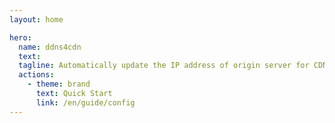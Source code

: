 ```yaml
---
layout: home

hero:
  name: ddns4cdn
  text:
  tagline: Automatically update the IP address of origin server for CDN.
  actions:
    - theme: brand
      text: Quick Start
      link: /en/guide/config
---
```

